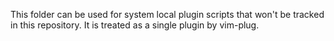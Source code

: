 This folder can be used for system local plugin scripts that won't be tracked
in this repository. It is treated as a single plugin by vim-plug.

